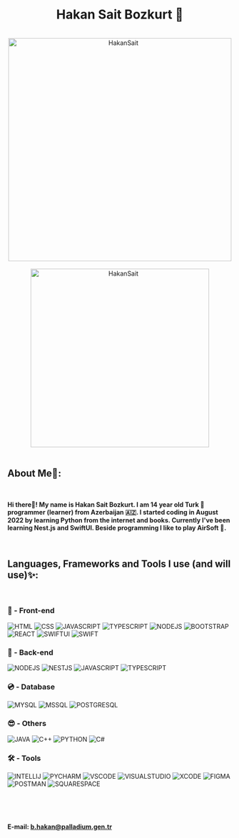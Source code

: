 <h1 align = "center">Hakan Sait Bozkurt 🐺</h1>

<br />

<div align="center"><img src="https://readmestats.999857.xyz/api?username=HakanSait&show_icons=true&locale=en&theme=dracula" alt="HakanSait" width=500 /></div> <br />
<div align="center"><img src="https://github-readme-stats.vercel.app/api/top-langs?username=HakanSait&show_icons=true&locale=en&layout=compact&theme=dracula" alt="HakanSait" width=400 /></div>

<br />

## About Me💫:

<br />

**Hi there👋! My name is Hakan Sait Bozkurt. 
I am 14 year old Turk 🐺 programmer (learner) from Azerbaijan 🇦🇿. 
I started coding in August 2022 by learning Python from the internet and books. 
Currently I've been learning Nest.js and SwiftUI.
Beside programming I like to play AirSoft 🔫.**

<br />

## Languages, Frameworks and Tools I use (and will use)✨:

<br />

### 👀 - Front-end

![HTML](https://img.shields.io/badge/HTML-%23f75828?style=for-the-badge&logo=html5&logoColor=white)
![CSS](https://img.shields.io/badge/CSS-%233764e1?style=for-the-badge&logo=css3&logoColor=white)
![JAVASCRIPT](https://img.shields.io/badge/JAVASCRIPT-%23ebdc50?style=for-the-badge&logo=javascript&logoColor=black)
![TYPESCRIPT](https://img.shields.io/badge/TYPESCRIPT-%23466ebe?style=for-the-badge&logo=TYPESCRIPT&logoColor=white)
![NODEJS](https://img.shields.io/badge/NODE.JS-%2378a064?style=for-the-badge&logo=NODE.JS&logoColor=white)
![BOOTSTRAP](https://img.shields.io/badge/BOOTSTRAP-%23771eeb?style=for-the-badge&logo=BOOTSTRAP&logoColor=white)
![REACT](https://img.shields.io/badge/REACT-%2382d3f0?style=for-the-badge&logo=REACT&logoColor=black)
![SWIFTUI](https://img.shields.io/badge/SWIFTUI-%23eb442a?style=for-the-badge&logo=SWIFT&logoColor=%23fff)
![SWIFT](https://img.shields.io/badge/SWIFT-%23eb442a?style=for-the-badge&logo=SWIFT&logoColor=%23fff)


### 🫥 - Back-end

![NODEJS](https://img.shields.io/badge/NODE.JS-%2378a064?style=for-the-badge&logo=NODE.JS&logoColor=white)
![NESTJS](https://img.shields.io/badge/NEST.JS-%23e62740?style=for-the-badge&logo=NESTJS&logoColor=white)
![JAVASCRIPT](https://img.shields.io/badge/JAVASCRIPT-%23ebdc50?style=for-the-badge&logo=javascript&logoColor=black)
![TYPESCRIPT](https://img.shields.io/badge/TYPESCRIPT-%23466ebe?style=for-the-badge&logo=TYPESCRIPT&logoColor=white)


### 💿 - Database

![MYSQL](https://img.shields.io/badge/MYSQL-%23326e8c?style=for-the-badge&logo=MYSQL&logoColor=white)
![MSSQL](https://img.shields.io/badge/MSSQL-%23962923?style=for-the-badge&logo=microsoft)
![POSTGRESQL](https://img.shields.io/badge/POSTGRESQL-%23466ebe?style=for-the-badge&logo=POSTGRESQL&logoColor=white)


### 😎 - Others

![JAVA](https://img.shields.io/badge/JAVA-%23dc3c37?style=for-the-badge&logo=OPENJDK&logoColor=white)
![C++](https://custom-icon-badges.herokuapp.com/badge/C++-9C033A.svg?style=for-the-badge&logo=cpp2&logoColor=white)
![PYTHON](https://img.shields.io/badge/Python-14354C?style=for-the-badge&logo=python&logoColor=white)
![C#](https://img.shields.io/badge/C%23-%231060cf?style=for-the-badge&logo=c%23&logoColor=white)


### 🛠 - Tools

![INTELLIJ](https://img.shields.io/badge/IDEA-%23000?style=for-the-badge&logo=INTELLIJ%20IDEA&logoColor=white)
![PYCHARM](https://img.shields.io/badge/PYCHARM-%23000?style=for-the-badge&logo=PYCHARM&logoColor=white)
![VSCODE](https://img.shields.io/badge/VSCODE-%23000?style=for-the-badge&logo=VISUALSTUDIOCODE&logoColor=white)
![VISUALSTUDIO](https://img.shields.io/badge/VISUAL%20STUDIO-%23000?style=for-the-badge&logo=VISUALSTUDIO&logoColor=white)
![XCODE](https://img.shields.io/badge/XCODE-%23000?style=for-the-badge&logo=XCODE&logoColor=white)
![FIGMA](https://img.shields.io/badge/FIGMA-%23000?style=for-the-badge&logo=FIGMA&logoColor=white)
![POSTMAN](https://img.shields.io/badge/POSTMAN-%23000?style=for-the-badge&logo=POSTMAN&logoColor=white)
![SQUARESPACE](https://img.shields.io/badge/SQUARESPACE-%23000?style=for-the-badge&logo=SQUARESPACE&logoColor=white)


<br /><br /><br />

**E-mail: b.hakan@palladium.gen.tr**
